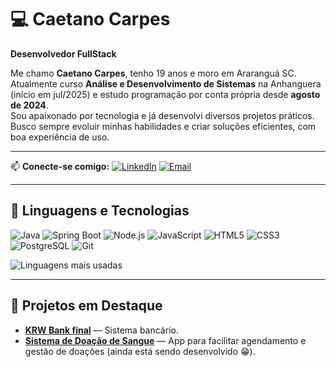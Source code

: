 # 💻 Caetano Carpes

**Desenvolvedor FullStack**

Me chamo **Caetano Carpes**, tenho 19 anos e moro em Araranguá SC.  
Atualmente curso **Análise e Desenvolvimento de Sistemas** na Anhanguera (início em jul/2025) e estudo programação por conta própria desde **agosto de 2024**.  
Sou apaixonado por tecnologia e já desenvolvi diversos projetos práticos.  
Busco sempre evoluir minhas habilidades e criar soluções eficientes, com boa experiência de uso.

---

📫 **Conecte-se comigo:**
[![LinkedIn](https://img.shields.io/badge/LinkedIn-0077B5?style=for-the-badge&logo=linkedin&logoColor=white)](https://www.linkedin.com/in/caetano-carpes-446057354)
[![Email](https://img.shields.io/badge/Email-D14836?style=for-the-badge&logo=gmail&logoColor=white)](mailto:caetanocarpes1@gmail.com)

---

## 🚀 Linguagens e Tecnologias

![Java](https://img.shields.io/badge/Java-ED8B00?style=for-the-badge&logo=openjdk&logoColor=white)
![Spring Boot](https://img.shields.io/badge/Spring_Boot-6DB33F?style=for-the-badge&logo=springboot&logoColor=white)
![Node.js](https://img.shields.io/badge/Node.js-339933?style=for-the-badge&logo=nodedotjs&logoColor=white)
![JavaScript](https://img.shields.io/badge/JavaScript-F7DF1E?style=for-the-badge&logo=javascript&logoColor=black)
![HTML5](https://img.shields.io/badge/HTML5-E34F26?style=for-the-badge&logo=html5&logoColor=white)
![CSS3](https://img.shields.io/badge/CSS3-1572B6?style=for-the-badge&logo=css3&logoColor=white)
![PostgreSQL](https://img.shields.io/badge/PostgreSQL-4169E1?style=for-the-badge&logo=postgresql&logoColor=white)
![Git](https://img.shields.io/badge/Git-F05032?style=for-the-badge&logo=git&logoColor=white)


![Linguagens mais usadas](https://github-readme-stats.vercel.app/api/top-langs/?username=caetanocarpes&layout=compact&theme=tokyonight)

---

## 📌 Projetos em Destaque

- [**KRW Bank final**](https://github.com/caetanocarpes/krwBank-Final) — Sistema bancário.
- [**Sistema de Doação de Sangue**](https://github.com/caetanocarpes/MyleBlood) — App para facilitar agendamento e gestão de doações (ainda está sendo desenvolvido 😁).

